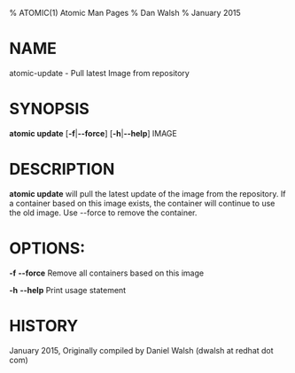 % ATOMIC(1) Atomic Man Pages
% Dan Walsh
% January 2015
# NAME
atomic-update - Pull latest Image from repository

# SYNOPSIS
**atomic update**
[**-f**|**--force**]
[**-h**|**--help**]
IMAGE

# DESCRIPTION
**atomic update** will pull the latest update of the image from the repository.
If a container based on this image exists, the container will
continue to use the old image. Use --force to remove the container.

# OPTIONS:
**-f** **--force**
  Remove all containers based on this image

**-h** **--help**
  Print usage statement

# HISTORY
January 2015, Originally compiled by Daniel Walsh (dwalsh at redhat dot com)
